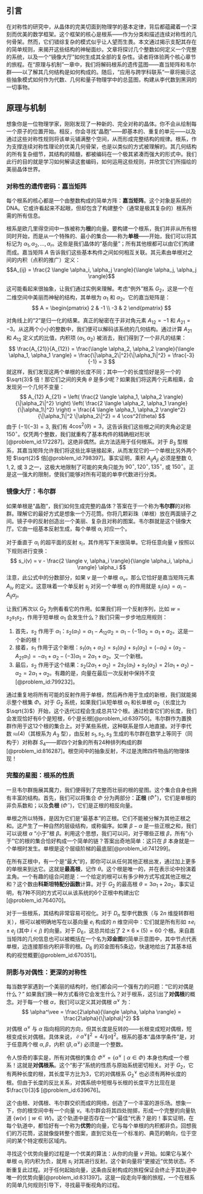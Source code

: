## 引言
在对称性的研究中，从晶体的完美切面到物理学的基本定律，背后都蕴藏着一个深刻而优美的数学框架。这个框架的核心是根系——作为分类和描述连续对称性的几何骨架。然而，它们错综复杂的模式似乎让人望而生畏。本文通过揭示支配其存在的简单规则，来揭开这些结构的神秘面纱。文章将探讨几个整数如何定义一个完整的系统，以及一个“镜像大厅”如何生成其全部的复杂性。读者将体验两个核心章节的旅程。在“原理与机制”一章中，我们将解码根系的遗传蓝图——嘉当矩阵和韦尔群——以了解其几何结构是如何构成的。随后，“应用与跨学科联系”一章将揭示这些抽象模式如何作为代数、几何和量子物理学中的总蓝图，构建从李代数到黑洞的一切事物。

## 原理与机制

想象你是一位物理学家，刚刚发现了一种新的、完全对称的晶体。你不会从绘制每一个原子的位置开始。相反，你会寻找“晶胞”——即基本的、重复的单元——以及通过这些对称性规则将该单元铺满整个空间，从而形成完整结构的规律。根系，作为支撑连续对称性理论的优美几何骨架，也是以类似的方式被理解的。其几何结构的所有复杂细节，其结构的精髓，都被编码在一个极其紧凑而强大的形式中。我们此行的目的就是学习如何解读这套编码，如何运用这些规则，并欣赏它们所描绘的美丽晶体世界。

### 对称性的遗传密码：嘉当矩阵

每个根系的核心都是一个由整数构成的简单方阵：**嘉当矩阵**。这个对象是系统的DNA。它或许看起来不起眼，但却包含了构建整个（通常是极其复杂的）根系所需的所有信息。

根系是欧几里得空间中一族被称为**根**的向量。要构建一个根系，我们并非从所有根同时开始，而是从一个特殊的、最小的集合——称为**单根**——开始，我们可以将其标记为 $\alpha_1, \alpha_2, \dots, \alpha_r$。这些是我们晶体的“基向量”；所有其他根都可以由它们构建而成。嘉当矩阵 $A$ 告诉我们这些基本构件之间如何相互关联。其元素由单根对之间的内积（点积的推广）定义：
$$A_{ij} = \frac{2 \langle \alpha_i, \alpha_j \rangle}{\langle \alpha_j, \alpha_j \rangle}$$

这可能看起来很抽象，让我们通过实例来理解。考虑“例外”根系 $G_2$，这是一个在二维空间中美丽而神秘的结构，其单根为 $\alpha_1$ 和 $\alpha_2$。它的嘉当矩阵是：
$$ A = \begin{pmatrix} 2 & -1 \\ -3 & 2 \end{pmatrix} $$

对角线上的“2”是归一化的结果。真正的秘密在于非对角元素 $A_{12} = -1$ 和 $A_{21} = -3$。从这两个小小的整数中，我们便可以解码该系统的几何结构。通过计算 $A_{21}$ 和 $A_{12}$ 定义式的比值，内积项 $\langle \alpha_1, \alpha_2 \rangle$ 被消去，我们得到了一个非凡的结果：
$$ \frac{A_{21}}{A_{12}} = \frac{\langle \alpha_2, \alpha_2 \rangle}{\langle \alpha_1, \alpha_1 \rangle} = \frac{\|\alpha_2\|^2}{\|\alpha_1\|^2} = \frac{-3}{-1} = 3 $$
就这样，我们发现这两个单根的长度不同；其中一个的长度恰好是另一个的 $\sqrt{3}$ 倍！那它们之间的夹角 $\theta$ 是多少呢？如果我们将这两个元素相乘，会发现另一个几何不变量：
$$ A_{12} A_{21} = \left( \frac{2 \langle \alpha_1, \alpha_2 \rangle}{\|\alpha_2\|^2} \right) \left( \frac{2 \langle \alpha_2, \alpha_1 \rangle}{\|\alpha_1\|^2} \right) = \frac{4 \langle \alpha_1, \alpha_2 \rangle^2}{\|\alpha_1\|^2 \|\alpha_2\|^2} = 4 \cos^2(\theta) $$
由于 $(-1)(-3) = 3$, 我们有 $4 \cos^2(\theta) = 3$，这告诉我们这些根之间的夹角必定是 $150^\circ$。仅凭两个整数，我们就重构了基本构件的精确相对形状[@problem_id:172287]。这绝非偶然。此方法适用于任何根系。对于 $B_3$ 型根系，其嘉当矩阵允许我们将这些比率链接起来，从而发现它的一个单根比另外两个短 $\sqrt{2}$ 倍[@problem_id:798397]。事实证明，乘积 $A_{ij}A_{ji}$ 必须是整数 $0, 1, 2,$ 或 $3$ 之一，这极大地限制了可能的夹角只能为 $90^\circ, 120^\circ, 135^\circ,$ 或 $150^\circ$。正是这一强大的限制，使我们能够对所有可能的单李代数进行分类。

### 镜像大厅：韦尔群

如果单根是“晶胞”，我们如何生成完整的晶体？答案在于一个称为**韦尔群**的对称群。理解它的最好方式是想象一个万花筒。你将几颗彩珠（单根）放在两面镜子之间。镜子中的反射创造出一个美丽、复杂且对称的图案。韦尔群就是这个镜像大厅。它由一组基本反射生成，每个单根 $\alpha_i$ 对应一个。

对于垂直于 $\alpha_i$ 的超平面的反射 $s_i$，其作用写下来很简单。它将任意向量 $v$ 按照以下规则进行变换：
$$ s_i(v) = v - \frac{2 \langle v, \alpha_i \rangle}{\langle \alpha_i, \alpha_i \rangle} \alpha_i $$
注意，此公式中的分数部分，如果 $v$ 是一个单根 $\alpha_v$，那么它恰好是嘉当矩阵元素 $A_{iv}$ 的定义。这意味着一个单反射 $s_j$ 对另一个单根 $\alpha_i$ 的作用就是 $s_j(\alpha_i) = \alpha_i - A_{ij} \alpha_j$。

让我们再次以 $G_2$ 为例看看它的作用。如果我们将一个反射序列，比如 $w = s_2 s_1 s_2$，作用于短单根 $\alpha_1$ 会发生什么？我们只需一步步地应用规则：
1.  首先，$s_2$ 作用于 $\alpha_1$：$s_2(\alpha_1) = \alpha_1 - A_{12}\alpha_2 = \alpha_1 - (-1)\alpha_2 = \alpha_1 + \alpha_2$。这是一个新的根！
2.  接着，$s_1$ 作用于这个新根：$s_1(\alpha_1 + \alpha_2) = s_1(\alpha_1) + s_1(\alpha_2) = (-\alpha_1) + (\alpha_2 - A_{21}\alpha_1) = -\alpha_1 + \alpha_2 - (-3)\alpha_1 = 2\alpha_1 + \alpha_2$。又一个新根。
3.  最后，$s_2$ 作用于这个结果：$s_2(2\alpha_1+\alpha_2) = 2s_2(\alpha_1) + s_2(\alpha_2) = 2(\alpha_1+\alpha_2) - \alpha_2 = 2\alpha_1+\alpha_2$。有趣的是，向量在最后一次反射中保持不变[@problem_id:799232]。

通过重复地将所有可能的反射作用于单根，然后再作用于生成的新根，我们就能揭示整个根集 $\Phi$。对于 $G_2$ 系统，如果我们从短单根 $\alpha_1$ 和长单根 $\alpha_2$（长度比为 $\sqrt{3}$）开始，这个迭代过程会生成总共12个根。通过检查它们的长度，我们会发现恰好有6个是短根，6个是长根[@problem_id:639750]。韦尔群作为置换群作用于这12个根的集合上。对于某些系统，这种联系是惊人地直接。对于李代数 $\mathfrak{su}(4)$（其根系为 $A_3$ 型），由反射 $s_1, s_2, s_3$ 生成的韦尔群在数学上等同于（同构于）对称群 $S_4$——即四个对象的所有24种排列构成的群 [@problem_id:816287]。根空间中的抽象反射，不过是洗牌四件物品的物理体现！

### 完整的星图：根系的性质

一旦韦尔群施展其魔力，我们便得到了完整而壮丽的根的星图。这个集合自身也拥有丰富的结构。首先，我们可以将集合 $\Phi$ 分为两部分：**正根** ($\Phi^+$)，它们是单根的非负系数和；以及**负根** ($\Phi^-$)，它们是正根的相反向量。

单根之所以特殊，是因为它们是“最基本”的正根。它们不能被分解为其他正根之和。这产生了一种自然的层级结构，或称偏序。如果 $\beta - \alpha$ 是一些正根之和，我们可以说根 $\alpha$ “小于”根 $\beta$。利用这个思想，我们可以问，对于哪些正根 $\beta$，所有“小于”它的根的集合恰好构成一个简单的链？答案出奇地简单：这只在 $\beta$ 本身就是一个单根时发生。单根是这个层级阶梯的最底层[@problem_id:741299]。

在所有正根中，有一个是“最大”的，即你可以从任何其他正根出发，通过加上更多的单根来到达它。这就是**最高根**，记作 $\theta$。这个根是唯一的，并在表示论中扮演着主角。一个有趣的组合问题是：一个给定的根可以有多少种方式写成其他正根之和？这个数由**科斯坦特配分函数**计算。对于 $G_2$ 的最高根 $\theta = 3\alpha_1 + 2\alpha_2$，事实证明，有7种不同的方式可以从该系统的6个正根中构建出它[@problem_id:764070]。

对于一些根系，其结构非常容易可视化。对于 $D_n$ 型李代数族（与 $2n$ 维旋转群相关），根可以被明确地写在以基向量 $e_i$ 构成的 $n$ 维空间中：它们就是所有形如 $\pm e_i \pm e_j$ (其中 $i \lt j$) 的向量。对于 $D_6$，这总共给出了 $2 \times 6 \times (5) = 60$ 个根。来自嘉当矩阵的几何信息也可以被概括在一个名为**邓金图**的简单示意图中，其中节点代表单根，边连接那些内积非零的根。$D_6$ 的邓金图有5条边，快速地给出了其基本结构的视觉概要[@problem_id:670351]。

### 阴影与对偶性：更深的对称性

每当数学家遇到一个美丽的结构时，他们都会问一个强有力的问题：“它的对偶是什么？” 如果我们换一种方式看待它会发生什么？对于根系，这引出了**对偶根**的概念。对于每一个根 $\alpha$，我们可以定义其对偶根 $\alpha^\vee$ 为：
$$ \alpha^\vee = \frac{2\alpha}{\langle \alpha, \alpha \rangle} = \frac{2\alpha}{\|\alpha\|^2} $$
对偶根 $\alpha^\vee$ 与 $\alpha$ 指向相同的方向，但其长度是反转的——长根变成短对偶根，短根变成长对偶根。具体来说，$\|\alpha^\vee\|^2 = 4/\|\alpha\|^2$。根系的基本“晶体学条件”是，对于任意两个根 $\alpha, \beta$，内积 $\langle \beta, \alpha^\vee \rangle$ 必须是一个整数。

令人惊奇的事实是，所有对偶根的集合 $\Phi^\vee = \{ \alpha^\vee \mid \alpha \in \Phi \}$ 本身也构成一个根系！这就是**对偶根系**。这个“影子”系统的性质与原始系统密切相关。对于 $G_2$，它有两种长度的根，其长度平方比为3，它的对偶根系 $G_2^\vee$ 也必须有两种长度的根。但由于长度的反比关系，对偶系统中短根与长根的长度平方比现在是 $\frac{1}{3}$ [@problem_id:639676]。

这个由根、对偶根、韦尔群交织而成的网络，创造了一个丰富的游乐场。想象一下，你的根空间中有一个向量 $v$。韦尔群会将其四处抛掷，形成一个完整的向量轨道 $\{w(v) \mid w \in W\}$。这个轨道中是否存在一个“最佳”代表？是的！事实证明，在每个轨道中，都恰好有一个称为**优势**的向量，它与每个单根的内积都非负。回想我们的万花筒，这就像旋转整个图案，直到它处在一个标准的、典范的朝向，位于空间的某个特定楔形区域内。

寻找这个优势向量的过程是一个优美的算法：从你的向量 $v$ 开始。如果它与某个单根 $\alpha_i$ 的内积为负，就用 $s_i$ 对其进行反射。这个新向量将“更接近”优势状态。不断重复此过程。对于任何起始向量，这条由反射构成的旅程保证会终止于其轨道中唯一的优势向量[@problem_id:831397]。这是一段走向平衡的旅程，一个在根系的简单几何规则引导下，寻找最平衡视角的过程。

